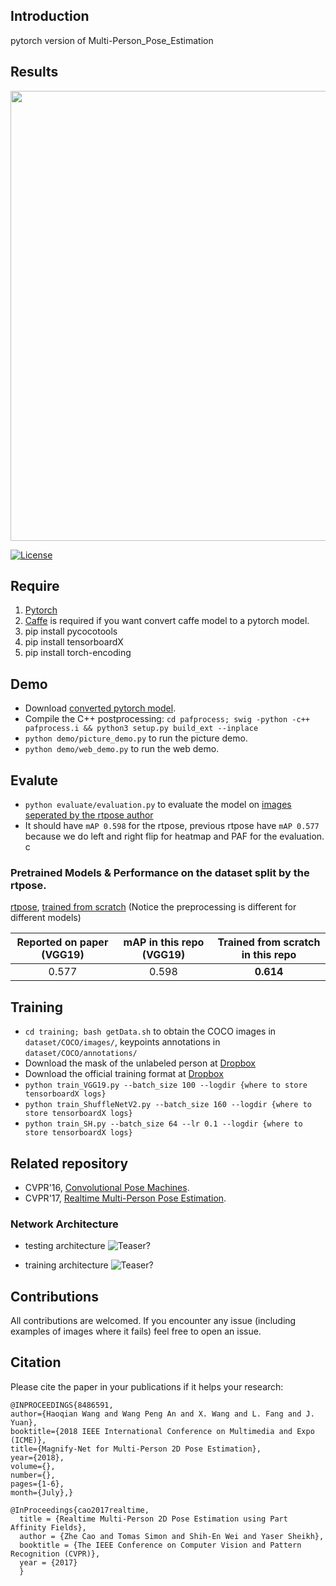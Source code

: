 ## Introduction
 pytorch version of Multi-Person_Pose_Estimation

## Results

<p align="left">
<img src="https://github.com/tensorboy/pytorch_Realtime_Multi-Person_Pose_Estimation/blob/master/readme/result.gif", width="720">
</p>

[![License](https://img.shields.io/github/license/mashape/apistatus.svg)](https://opensource.org/licenses/MIT) 

## Require
1. [Pytorch](http://pytorch.org/)
2. [Caffe](http://caffe.berkeleyvision.org/) is required if you want convert caffe model to a pytorch model.
3. pip install pycocotools
4. pip install tensorboardX
5. pip install torch-encoding


## Demo
- Download [converted pytorch model](https://www.dropbox.com/s/ae071mfm2qoyc8v/pose_model.pth?dl=0).
- Compile the C++ postprocessing: `cd pafprocess; swig -python -c++ pafprocess.i && python3 setup.py build_ext --inplace` 
- `python demo/picture_demo.py` to run the picture demo.
- `python demo/web_demo.py` to run the web demo.

## Evalute
- `python evaluate/evaluation.py` to evaluate the model on [images seperated by the rtpose author](https://github.com/CMU-Perceptual-Computing-Lab/caffe_rtpose/blob/master/image_info_val2014_1k.txt)
- It should have `mAP 0.598` for the rtpose, previous rtpose have `mAP 0.577` because we do left and right flip for heatmap and PAF for the evaluation. 
c
### Pretrained Models & Performance on the dataset split by the rtpose.
[rtpose](https://www.dropbox.com/s/ae071mfm2qoyc8v/pose_model.pth?dl=0), [trained from scratch](https://www.dropbox.com/s/5v654d2u65fuvyr/pose_model_scratch.pth?dl=0) (Notice the preprocessing is different for different models)

|   Reported on paper (VGG19)| mAP in this repo (VGG19)| Trained from scratch in this repo| 
|  :------:     | :---------: | :---------: |
|   0.577      | 0.598     |  **0.614** |


## Training
- `cd training; bash getData.sh` to obtain the COCO images in `dataset/COCO/images/`, keypoints annotations in `dataset/COCO/annotations/`
- Download the mask of the unlabeled person at [Dropbox](https://www.dropbox.com/s/bd9ty7b4fqd5ebf/mask.tar.gz?dl=0)
- Download the official training format at [Dropbox](https://www.dropbox.com/s/0sj2q24hipiiq5t/COCO.json?dl=0)
- `python train_VGG19.py --batch_size 100 --logdir {where to store tensorboardX logs}`
- `python train_ShuffleNetV2.py --batch_size 160 --logdir {where to store tensorboardX logs}`
- `python train_SH.py --batch_size 64 --lr 0.1 --logdir {where to store tensorboardX logs}`
## Related repository
- CVPR'16, [Convolutional Pose Machines](https://github.com/shihenw/convolutional-pose-machines-release).
- CVPR'17, [Realtime Multi-Person Pose Estimation](https://github.com/ZheC/Realtime_Multi-Person_Pose_Estimation).

### Network Architecture
- testing architecture
![Teaser?](https://github.com/tensorboy/pytorch_Realtime_Multi-Person_Pose_Estimation/blob/master/readme/pose.png)

- training architecture
![Teaser?](https://github.com/tensorboy/pytorch_Realtime_Multi-Person_Pose_Estimation/blob/master/readme/training_structure.png)

## Contributions

All contributions are welcomed. If you encounter any issue (including examples of images where it fails) feel free to open an issue.

## Citation
Please cite the paper in your publications if it helps your research: 
   
    @INPROCEEDINGS{8486591, 
    author={Haoqian Wang and Wang Peng An and X. Wang and L. Fang and J. Yuan}, 
    booktitle={2018 IEEE International Conference on Multimedia and Expo (ICME)}, 
    title={Magnify-Net for Multi-Person 2D Pose Estimation}, 
    year={2018}, 
    volume={}, 
    number={}, 
    pages={1-6}, 
    month={July},}
    
    @InProceedings{cao2017realtime,
      title = {Realtime Multi-Person 2D Pose Estimation using Part Affinity Fields},
      author = {Zhe Cao and Tomas Simon and Shih-En Wei and Yaser Sheikh},
      booktitle = {The IEEE Conference on Computer Vision and Pattern Recognition (CVPR)},
      year = {2017}
      }

